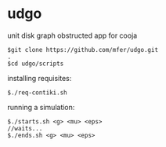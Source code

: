 udgo
====

unit disk graph obstructed app for cooja

    $git clone https://github.com/mfer/udgo.git
    .
    $cd udgo/scripts

installing requisites:

    $./req-contiki.sh

running a simulation:    

    $./starts.sh <g> <mu> <eps>
    //waits...
    $./ends.sh <g> <mu> <eps>



